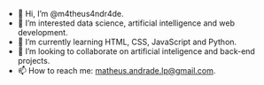 - 👋 Hi, I’m @m4theus4ndr4de.
- 👀 I’m interested data science, artificial intelligence and web development.
- 🌱 I’m currently learning HTML, CSS, JavaScript and Python.
- 💞️ I’m looking to collaborate on artificial inteligence and back-end projects.
- 📫 How to reach me: matheus.andrade.lp@gmail.com.

<!---
MatheusANAndrade/MatheusANAndrade is a ✨ special ✨ repository because its `README.md` (this file) appears on your GitHub profile.
You can click the Preview link to take a look at your changes.
--->
